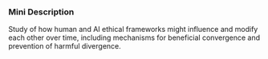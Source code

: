 ### Mini Description

Study of how human and AI ethical frameworks might influence and modify each other over time, including mechanisms for beneficial convergence and prevention of harmful divergence.
